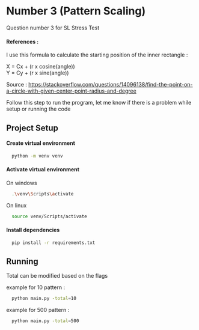 # Number 3 (Pattern Scaling)

Question number 3 for SL Stress Test

#### References :

I use this formula to calculate the starting position of the inner rectangle :

X = Cx + (r x cosine(angle))  
Y = Cy + (r x sine(angle))

Source : https://stackoverflow.com/questions/14096138/find-the-point-on-a-circle-with-given-center-point-radius-and-degree

Follow this step to run the program, let me know if there is a problem while setup or running the code

## Project Setup

#### Create virtual environment

```bash
  python -m venv venv
```

#### Activate virtual environment

On windows

```bash
  .\venv\Scripts\activate

```

On linux

```bash
  source venv/Scripts/activate
```

#### Install dependencies

```bash
  pip install -r requirements.txt
```

## Running

Total can be modified based on the flags

example for 10 pattern :

```bash
  python main.py -total=10
```

example for 500 pattern :

```bash
  python main.py -total=500
```

